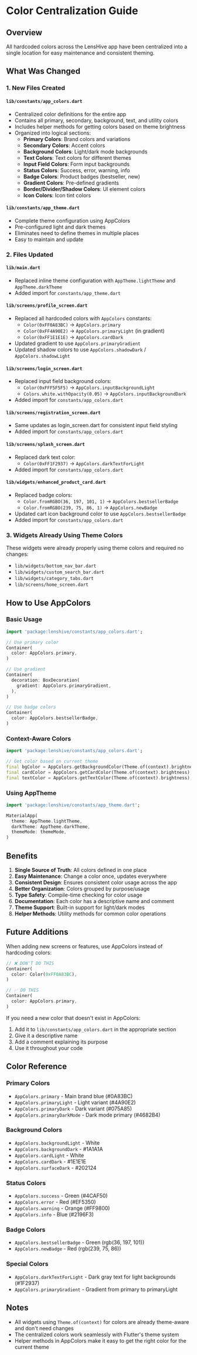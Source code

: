# Color Centralization Guide

## Overview
All hardcoded colors across the LensHive app have been centralized into a single location for easy maintenance and consistent theming.

## What Was Changed

### 1. New Files Created

#### `lib/constants/app_colors.dart`
- Centralized color definitions for the entire app
- Contains all primary, secondary, background, text, and utility colors
- Includes helper methods for getting colors based on theme brightness
- Organized into logical sections:
  - **Primary Colors**: Brand colors and variations
  - **Secondary Colors**: Accent colors
  - **Background Colors**: Light/dark mode backgrounds
  - **Text Colors**: Text colors for different themes
  - **Input Field Colors**: Form input backgrounds
  - **Status Colors**: Success, error, warning, info
  - **Badge Colors**: Product badges (bestseller, new)
  - **Gradient Colors**: Pre-defined gradients
  - **Border/Divider/Shadow Colors**: UI element colors
  - **Icon Colors**: Icon tint colors

#### `lib/constants/app_theme.dart`
- Complete theme configuration using AppColors
- Pre-configured light and dark themes
- Eliminates need to define themes in multiple places
- Easy to maintain and update

### 2. Files Updated

#### `lib/main.dart`
- Replaced inline theme configuration with `AppTheme.lightTheme` and `AppTheme.darkTheme`
- Added import for `constants/app_theme.dart`

#### `lib/screens/profile_screen.dart`
- Replaced all hardcoded colors with `AppColors` constants:
  - `Color(0xFF0A83BC)` → `AppColors.primary`
  - `Color(0xFF4A90E2)` → `AppColors.primaryLight` (in gradient)
  - `Color(0xFF1E1E1E)` → `AppColors.cardDark`
- Updated gradient to use `AppColors.primaryGradient`
- Updated shadow colors to use `AppColors.shadowDark` / `AppColors.shadowLight`

#### `lib/screens/login_screen.dart`
- Replaced input field background colors:
  - `Color(0xFFF5F5F5)` → `AppColors.inputBackgroundLight`
  - `Colors.white.withOpacity(0.05)` → `AppColors.inputBackgroundDark`
- Added import for `constants/app_colors.dart`

#### `lib/screens/registration_screen.dart`
- Same updates as login_screen.dart for consistent input field styling
- Added import for `constants/app_colors.dart`

#### `lib/screens/splash_screen.dart`
- Replaced dark text color:
  - `Color(0xFF1F2937)` → `AppColors.darkTextForLight`
- Added import for `constants/app_colors.dart`

#### `lib/widgets/enhanced_product_card.dart`
- Replaced badge colors:
  - `Color.fromRGBO(36, 197, 101, 1)` → `AppColors.bestsellerBadge`
  - `Color.fromRGBO(239, 75, 86, 1)` → `AppColors.newBadge`
- Updated cart icon background color to use `AppColors.bestsellerBadge`
- Added import for `constants/app_colors.dart`

### 3. Widgets Already Using Theme Colors
These widgets were already properly using theme colors and required no changes:
- `lib/widgets/bottom_nav_bar.dart`
- `lib/widgets/custom_search_bar.dart`
- `lib/widgets/category_tabs.dart`
- `lib/screens/home_screen.dart`

## How to Use AppColors

### Basic Usage
```dart
import 'package:lenshive/constants/app_colors.dart';

// Use primary color
Container(
  color: AppColors.primary,
)

// Use gradient
Container(
  decoration: BoxDecoration(
    gradient: AppColors.primaryGradient,
  ),
)

// Use badge colors
Container(
  color: AppColors.bestsellerBadge,
)
```

### Context-Aware Colors
```dart
import 'package:lenshive/constants/app_colors.dart';

// Get color based on current theme
final bgColor = AppColors.getBackgroundColor(Theme.of(context).brightness);
final cardColor = AppColors.getCardColor(Theme.of(context).brightness);
final textColor = AppColors.getTextColor(Theme.of(context).brightness);
```

### Using AppTheme
```dart
import 'package:lenshive/constants/app_theme.dart';

MaterialApp(
  theme: AppTheme.lightTheme,
  darkTheme: AppTheme.darkTheme,
  themeMode: themeMode,
)
```

## Benefits

1. **Single Source of Truth**: All colors defined in one place
2. **Easy Maintenance**: Change a color once, updates everywhere
3. **Consistent Design**: Ensures consistent color usage across the app
4. **Better Organization**: Colors grouped by purpose/usage
5. **Type Safety**: Compile-time checking for color usage
6. **Documentation**: Each color has a descriptive name and comment
7. **Theme Support**: Built-in support for light/dark modes
8. **Helper Methods**: Utility methods for common color operations

## Future Additions

When adding new screens or features, use AppColors instead of hardcoding colors:

```dart
// ❌ DON'T DO THIS
Container(
  color: Color(0xFF0A83BC),
)

// ✅ DO THIS
Container(
  color: AppColors.primary,
)
```

If you need a new color that doesn't exist in AppColors:
1. Add it to `lib/constants/app_colors.dart` in the appropriate section
2. Give it a descriptive name
3. Add a comment explaining its purpose
4. Use it throughout your code

## Color Reference

### Primary Colors
- `AppColors.primary` - Main brand blue (#0A83BC)
- `AppColors.primaryLight` - Light variant (#4A90E2)
- `AppColors.primaryDark` - Dark variant (#075A85)
- `AppColors.primaryDarkMode` - Dark mode primary (#4682B4)

### Background Colors
- `AppColors.backgroundLight` - White
- `AppColors.backgroundDark` - #1A1A1A
- `AppColors.cardLight` - White
- `AppColors.cardDark` - #1E1E1E
- `AppColors.surfaceDark` - #202124

### Status Colors
- `AppColors.success` - Green (#4CAF50)
- `AppColors.error` - Red (#EF5350)
- `AppColors.warning` - Orange (#FF9800)
- `AppColors.info` - Blue (#2196F3)

### Badge Colors
- `AppColors.bestsellerBadge` - Green (rgb(36, 197, 101))
- `AppColors.newBadge` - Red (rgb(239, 75, 86))

### Special Colors
- `AppColors.darkTextForLight` - Dark gray text for light backgrounds (#1F2937)
- `AppColors.primaryGradient` - Gradient from primary to primaryLight

## Notes

- All widgets using `Theme.of(context)` for colors are already theme-aware and don't need changes
- The centralized colors work seamlessly with Flutter's theme system
- Helper methods in AppColors make it easy to get the right color for the current theme


